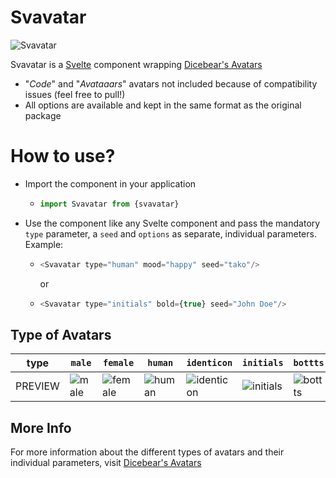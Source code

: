 # Svavatar

![Svavatar](https://gistcdn.githack.com/takoyaro/598dbd30e80846059b6a354d3277edba/raw/1cbc3afd32ba97d85f28f79806b1ce452a741568/svavatarlogo.svg)

Svavatar is a [Svelte](https://svelte.dev) component wrapping [Dicebear's Avatars](https://avatars.dicebear.com)

  - "*Code*" and "*Avataaars*" avatars not included because of compatibility issues (feel free to pull!)
  - All options are available and kept in the same format as the original package

# How to use?

  - Import the component in your application
    - ```js
      import Svavatar from {svavatar}
       ```
  - Use the component like any Svelte component and pass the mandatory `type` parameter, a `seed` and `options` as separate, individual parameters. Example:
    - ```js
      <Svavatar type="human" mood="happy" seed="tako"/>
      ```
      or
    - ```js
      <Svavatar type="initials" bold={true} seed="John Doe"/>
      ```

## Type of Avatars
| type | `male` | `female` | `human` | `identicon` | `initials` | `bottts` | `jdenticon` | `gridy` |
| ------ | ------ | ------ | ------ | ------ | ------ | ------ | ------ | ------ |
|PREVIEW|![male](https://avatars.dicebear.com/api/male/seed.svg)|![female](https://avatars.dicebear.com/api/female/seed.svg)|![human](https://avatars.dicebear.com/api/human/seed.svg)|![identicon](https://avatars.dicebear.com/api/identicon/seed.svg)|![initials](https://avatars.dicebear.com/api/initials/seed.svg)|![bottts](https://avatars.dicebear.com/api/bottts/seed.svg)|![jdenticon](https://avatars.dicebear.com/api/jdenticon/seed.svg)|![gridy](https://avatars.dicebear.com/api/gridy/seed.svg)|

## More Info
For more information about the different types of avatars and their individual parameters, visit [Dicebear's Avatars](https://avatars.dicebear.com)